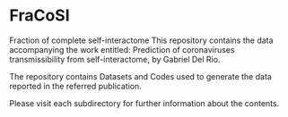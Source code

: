 # FraCoSI
Fraction of complete self-interactome
This repository contains the data accompanying the work entitled: Prediction of coronaviruses transmissibility from self-interactome, by Gabriel Del Rio.

The repository contains Datasets and Codes used to generate the data reported in the referred publication.

Please visit each subdirectory for further information about the contents.
